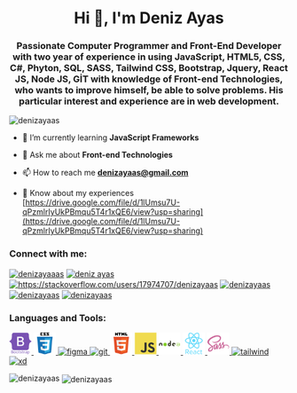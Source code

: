 <h1 align="center">Hi 👋, I'm Deniz Ayas</h1>
<h3 align="center">Passionate Computer Programmer and Front-End Developer with two year of experience in using JavaScript, HTML5, CSS, C#, Phyton, SQL, SASS, Tailwind CSS, Bootstrap, Jquery, React JS, Node JS, GİT with knowledge of Front-end Technologies, who wants to improve himself, be able to solve problems. His particular interest and experience are in web development.</h3>

<p align="left"> <img src="https://komarev.com/ghpvc/?username=denizayaas&label=Profile%20views&color=0e75b6&style=flat" alt="denizayaas" /> </p>

- 🌱 I’m currently learning **JavaScript Frameworks**

- 💬 Ask me about **Front-end Technologies**

- 📫 How to reach me **denizayaas@gmail.com**

- 📄 Know about my experiences [https://drive.google.com/file/d/1lUmsu7U-qPzmlrIyUkPBmqu5T4r1xQE6/view?usp=sharing](https://drive.google.com/file/d/1lUmsu7U-qPzmlrIyUkPBmqu5T4r1xQE6/view?usp=sharing)

<h3 align="left">Connect with me:</h3>
<p align="left">
<a href="https://twitter.com/deni̇zayaaas" target="blank"><img align="center" src="https://raw.githubusercontent.com/rahuldkjain/github-profile-readme-generator/master/src/images/icons/Social/twitter.svg" alt="deni̇zayaaas" height="30" width="40" /></a>
<a href="https://linkedin.com/in/deniz ayas" target="blank"><img align="center" src="https://raw.githubusercontent.com/rahuldkjain/github-profile-readme-generator/master/src/images/icons/Social/linked-in-alt.svg" alt="deniz ayas" height="30" width="40" /></a>
<a href="https://stackoverflow.com/users/https://stackoverflow.com/users/17974707/denizayaas" target="blank"><img align="center" src="https://raw.githubusercontent.com/rahuldkjain/github-profile-readme-generator/master/src/images/icons/Social/stack-overflow.svg" alt="https://stackoverflow.com/users/17974707/denizayaas" height="30" width="40" /></a>
<a href="https://instagram.com/deni̇zayaas" target="blank"><img align="center" src="https://raw.githubusercontent.com/rahuldkjain/github-profile-readme-generator/master/src/images/icons/Social/instagram.svg" alt="deni̇zayaas" height="30" width="40" /></a>
<a href="https://dribbble.com/denizayaas" target="blank"><img align="center" src="https://raw.githubusercontent.com/rahuldkjain/github-profile-readme-generator/master/src/images/icons/Social/dribbble.svg" alt="denizayaas" height="30" width="40" /></a>
<a href="https://www.hackerrank.com/denizayaas" target="blank"><img align="center" src="https://raw.githubusercontent.com/rahuldkjain/github-profile-readme-generator/master/src/images/icons/Social/hackerrank.svg" alt="denizayaas" height="30" width="40" /></a>
</p>

<h3 align="left">Languages and Tools:</h3>
<p align="left"> <a href="https://getbootstrap.com" target="_blank" rel="noreferrer"> <img src="https://raw.githubusercontent.com/devicons/devicon/master/icons/bootstrap/bootstrap-plain-wordmark.svg" alt="bootstrap" width="40" height="40"/> </a> <a href="https://www.w3schools.com/css/" target="_blank" rel="noreferrer"> <img src="https://raw.githubusercontent.com/devicons/devicon/master/icons/css3/css3-original-wordmark.svg" alt="css3" width="40" height="40"/> </a> <a href="https://www.figma.com/" target="_blank" rel="noreferrer"> <img src="https://www.vectorlogo.zone/logos/figma/figma-icon.svg" alt="figma" width="40" height="40"/> </a> <a href="https://git-scm.com/" target="_blank" rel="noreferrer"> <img src="https://www.vectorlogo.zone/logos/git-scm/git-scm-icon.svg" alt="git" width="40" height="40"/> </a> <a href="https://www.w3.org/html/" target="_blank" rel="noreferrer"> <img src="https://raw.githubusercontent.com/devicons/devicon/master/icons/html5/html5-original-wordmark.svg" alt="html5" width="40" height="40"/> </a> <a href="https://developer.mozilla.org/en-US/docs/Web/JavaScript" target="_blank" rel="noreferrer"> <img src="https://raw.githubusercontent.com/devicons/devicon/master/icons/javascript/javascript-original.svg" alt="javascript" width="40" height="40"/> </a> <a href="https://nodejs.org" target="_blank" rel="noreferrer"> <img src="https://raw.githubusercontent.com/devicons/devicon/master/icons/nodejs/nodejs-original-wordmark.svg" alt="nodejs" width="40" height="40"/> </a> <a href="https://reactjs.org/" target="_blank" rel="noreferrer"> <img src="https://raw.githubusercontent.com/devicons/devicon/master/icons/react/react-original-wordmark.svg" alt="react" width="40" height="40"/> </a> <a href="https://sass-lang.com" target="_blank" rel="noreferrer"> <img src="https://raw.githubusercontent.com/devicons/devicon/master/icons/sass/sass-original.svg" alt="sass" width="40" height="40"/> </a> <a href="https://tailwindcss.com/" target="_blank" rel="noreferrer"> <img src="https://www.vectorlogo.zone/logos/tailwindcss/tailwindcss-icon.svg" alt="tailwind" width="40" height="40"/> </a> <a href="https://www.adobe.com/products/xd.html" target="_blank" rel="noreferrer"> <img src="https://cdn.worldvectorlogo.com/logos/adobe-xd.svg" alt="xd" width="40" height="40"/> </a> </p>

<p><img align="left" src="https://github-readme-stats.vercel.app/api/top-langs?username=denizayaas&show_icons=true&locale=en&layout=compact" alt="denizayaas" /></p>

<p>&nbsp;<img align="center" src="https://github-readme-stats.vercel.app/api?username=denizayaas&show_icons=true&locale=en" alt="denizayaas" /></p>
